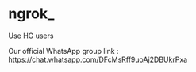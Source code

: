 # ngrok_
Use HG users

Our official WhatsApp group link :
https://chat.whatsapp.com/DFcMsRff9uoAj2DBUkrPxa
